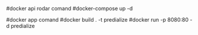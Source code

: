#docker api rodar comand
#docker-compose up -d


#docker app comand
#docker build . -t predialize
#docker run -p 8080:80 -d predialize